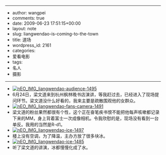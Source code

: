 - --
- author: wangpei
- comments: true
- date: 2009-06-23 17:51:15+00:00
- layout: note
- slug: liangwendao-is-coming-to-the-town
- title: 道场
- wordpress_id: 2161
- categories:
- 爱看电影
- tags:
- 名人
- 摄影
- --
- [![nEO_IMG_liangwendao-audience-1495](http://farm4.static.flickr.com/3658/3653890617_bc8ba8eb7a.jpg)](http://www.flickr.com/photos/lookoo/3653890617/)
- 6月24日，梁文道来到杭州枫林晚书店演讲，等我赶过去，已经进入了现场提问环节。梁文道没什么好看的，我来主要是疏散围观他的女群众。
- [![nEO_IMG_liangwendao-fans-camera-1491](http://farm4.static.flickr.com/3386/3654678510_6426ddbe95.jpg)](http://www.flickr.com/photos/lookoo/3654678510/)
- 梁文道的粉丝果然都很有个性，这个正在奋笔疾书恨不能把他每声咳嗽都记录下来的MM，身上背着富士一次成像相机。令我欣慰的是，现场没有看到一台单反。我用的当然是R-d1。
- [![nEO_IMG_liangwendao-ice-1497](http://farm4.static.flickr.com/3374/3653917653_59c9d83371.jpg)](http://www.flickr.com/photos/lookoo/3653917653/)
- 楼上没有空调，为了降温，主办方放了很多块冰。
- [![nEO_IMG_liangwendao-ice-1485](http://farm4.static.flickr.com/3002/3653921873_dc8b693f0d.jpg)](http://www.flickr.com/photos/lookoo/3653921873/)
- 听了梁文道的讲演，冰都慢慢化成了水。
